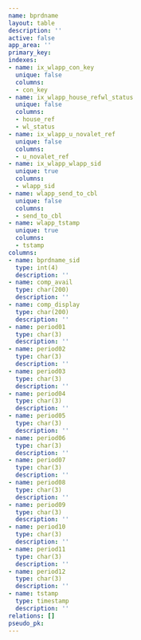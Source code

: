 ```yaml
---
name: bprdname
layout: table
description: ''
active: false
app_area: ''
primary_key: 
indexes:
- name: ix_wlapp_con_key
  unique: false
  columns:
  - con_key
- name: ix_wlapp_house_refwl_status
  unique: false
  columns:
  - house_ref
  - wl_status
- name: ix_wlapp_u_novalet_ref
  unique: false
  columns:
  - u_novalet_ref
- name: ix_wlapp_wlapp_sid
  unique: true
  columns:
  - wlapp_sid
- name: wlapp_send_to_cbl
  unique: false
  columns:
  - send_to_cbl
- name: wlapp_tstamp
  unique: true
  columns:
  - tstamp
columns:
- name: bprdname_sid
  type: int(4)
  description: ''
- name: comp_avail
  type: char(200)
  description: ''
- name: comp_display
  type: char(200)
  description: ''
- name: period01
  type: char(3)
  description: ''
- name: period02
  type: char(3)
  description: ''
- name: period03
  type: char(3)
  description: ''
- name: period04
  type: char(3)
  description: ''
- name: period05
  type: char(3)
  description: ''
- name: period06
  type: char(3)
  description: ''
- name: period07
  type: char(3)
  description: ''
- name: period08
  type: char(3)
  description: ''
- name: period09
  type: char(3)
  description: ''
- name: period10
  type: char(3)
  description: ''
- name: period11
  type: char(3)
  description: ''
- name: period12
  type: char(3)
  description: ''
- name: tstamp
  type: timestamp
  description: ''
relations: []
pseudo_pk: 
---
```


